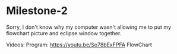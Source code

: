 # Milestone-2

Sorry, I don't know why my computer wasn't allowing me to put my flowchart picture and eclipse window together.

Videos: 
Program: https://youtu.be/So78bExFPFA 
FlowChart
